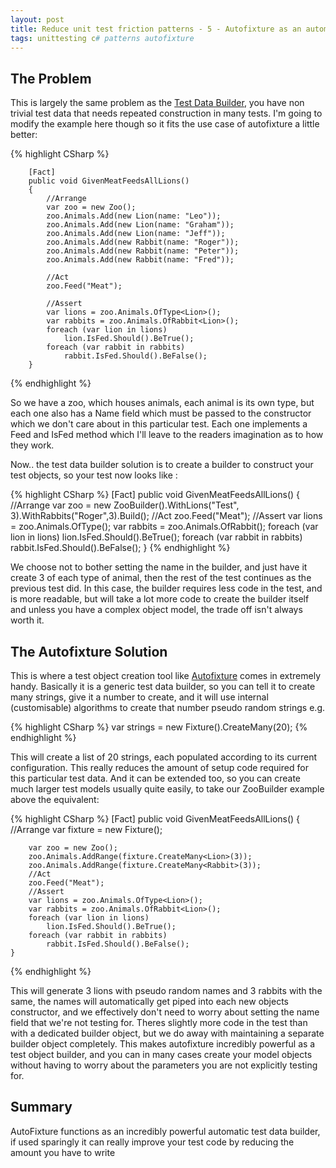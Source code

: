 ```yaml
---
layout: post
title: Reduce unit test friction patterns - 5 - Autofixture as an automatic Test Data Builder
tags: unittesting c# patterns autofixture
---
```


## The Problem
This is largely the same problem as the [Test Data Builder](http://www.garethrepton.com/Reduce-unit-test-friction-patterns-4-Test-Data-Builder/), you have non trivial test data that needs repeated construction in many tests. I'm going to modify the example here though so it fits the use case of autofixture a little better:

   {% highlight CSharp %}
 
        [Fact]
        public void GivenMeatFeedsAllLions()
        {
            //Arrange
            var zoo = new Zoo();
            zoo.Animals.Add(new Lion(name: "Leo"));
            zoo.Animals.Add(new Lion(name: "Graham"));
            zoo.Animals.Add(new Lion(name: "Jeff"));
            zoo.Animals.Add(new Rabbit(name: "Roger"));
            zoo.Animals.Add(new Rabbit(name: "Peter"));
            zoo.Animals.Add(new Rabbit(name: "Fred"));

            //Act
            zoo.Feed("Meat");

            //Assert
            var lions = zoo.Animals.OfType<Lion>();
            var rabbits = zoo.Animals.OfRabbit<Lion>();
            foreach (var lion in lions)
                lion.IsFed.Should().BeTrue();
            foreach (var rabbit in rabbits)
                rabbit.IsFed.Should().BeFalse();
        }

   {% endhighlight %}

So we have a zoo, which houses animals, each animal is its own type, but each one also has a Name field which must be passed to the constructor which we don't care about in this particular test. Each one implements a Feed and IsFed method which I'll leave to the readers imagination as to how they work.

Now.. the test data builder solution is to create a builder to construct your test objects, so your test now looks like :

{% highlight CSharp %}
            [Fact]
            public void GivenMeatFeedsAllLions()
            {
                //Arrange
                var zoo = new ZooBuilder().WithLions("Test", 3).WithRabbits("Roger",3).Build();
                //Act
                zoo.Feed("Meat");
                //Assert
                var lions = zoo.Animals.OfType<Lion>();
                var rabbits = zoo.Animals.OfRabbit<Lion>();
                foreach (var lion in lions)
                    lion.IsFed.Should().BeTrue();
                foreach (var rabbit in rabbits)
                    rabbit.IsFed.Should().BeFalse();
            }
   {% endhighlight %}

We choose not to bother setting the name in the builder, and just have it create 3 of each type of animal, then the rest of the test continues as the previous test did. In this case, the builder requires less code in the test, and is more readable, but will take a lot more code to create the builder itself and unless you have a complex object model, the trade off isn't always worth it.

## The Autofixture Solution
This is where a test object creation tool like [Autofixture](https://github.com/AutoFixture/AutoFixture) comes in extremely handy. Basically it is a generic test data builder, so you can tell it to create many strings, give it a number to create, and it will use internal (customisable) algorithms to create that number pseudo random strings e.g.

{% highlight CSharp %}
var strings = new Fixture().CreateMany<string>(20);
{% endhighlight %}

This will create a list of 20 strings, each populated according to its current configuration. This really reduces the amount of setup code required for this particular test data. And it can be extended too, so you can create much larger test models usually quite easily, to take our ZooBuilder example above the equivalent:

{% highlight CSharp %}
    [Fact]
    public void GivenMeatFeedsAllLions()
    {
        //Arrange
        var fixture = new Fixture();

        var zoo = new Zoo();
        zoo.Animals.AddRange(fixture.CreateMany<Lion>(3));
        zoo.Animals.AddRange(fixture.CreateMany<Rabbit>(3));
        //Act
        zoo.Feed("Meat");
        //Assert
        var lions = zoo.Animals.OfType<Lion>();
        var rabbits = zoo.Animals.OfRabbit<Lion>();
        foreach (var lion in lions)
            lion.IsFed.Should().BeTrue();
        foreach (var rabbit in rabbits)
            rabbit.IsFed.Should().BeFalse();
    }
{% endhighlight %}

This will generate 3 lions with pseudo random names and 3 rabbits with the same, the names will automatically get piped into each new objects constructor, and we effectively don't need to worry about setting the name field that we're not testing for. Theres slightly more code in the test than with a dedicated builder object, but we do away with maintaining a separate builder object completely. This makes autofixture incredibly powerful as a test object builder, and you can in many cases create your model objects without having to worry about the parameters you are not explicitly testing for.

## Summary
AutoFixture functions as an incredibly powerful automatic test data builder, if used sparingly it can really improve your test code by reducing the amount you have to write



